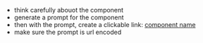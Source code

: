 - think carefully abouot the component
- generate a prompt for the component
- then with the prompt, create a clickable link: [component name](https://v0.dev/chat?q={prompt})
- make sure the prompt is url encoded